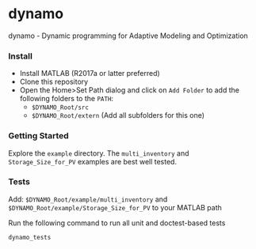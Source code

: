 # dynamo

dynamo - Dynamic programming for Adaptive Modeling and Optimization

### Install

* Install MATLAB (R2017a or latter preferred)
* Clone this repository
* Open the Home>Set Path dialog and click on `Add Folder` to add the following folders to the `PATH`:
  * `$DYNAMO_Root/src`
  * `$DYNAMO_Root/extern` (Add all subfolders for this one)

### Getting Started

Explore the `example` directory. The `multi_inventory` and `Storage_Size_for_PV` examples are best well tested.

### Tests

Add: `$DYNAMO_Root/example/multi_inventory` and `$DYNAMO_Root/example/Storage_Size_for_PV` to your MATLAB path

Run the following command to run all unit and doctest-based tests

    dynamo_tests
